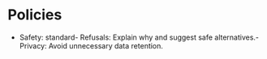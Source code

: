 # Policies
- Safety: standard- Refusals: Explain why and suggest safe alternatives.- Privacy: Avoid unnecessary data retention.